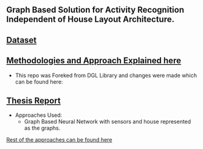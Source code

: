 ## Graph Based Solution for Activity Recognition Independent of House Layout Architecture.


## [Dataset](https://drive.google.com/drive/folders/1qFzu-p9T1n2mEbpAnZkj5ZwdubzwBlEp?usp=sharing)


## [Methodologies and Approach Explained here](https://github.com/harshgrovr/Activity-Recognition-Independent-of-House-Layout/files/6602695/Project.Presentation.pdf)
- This repo was Foreked from DGL Library and changes were made which can be found here:
## [Thesis Report](https://github.com/harshgrovr/Activity-Recognition-Independent-of-House-Layout/files/6602783/Master_Harsh.pdf)

- Approaches Used:  
  - Graph Based Neural Network with sensors and house represented as the graphs. 

[Rest of the approaches can be found here](https://github.com/harshgrovr/Activity-Recognition-Independent-of-House-Layout)


